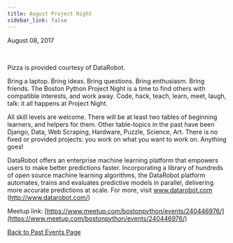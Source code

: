 ```yaml
---
title: August Project Night
sidebar_link: false
---
```


August 08, 2017


   

Pizza is provided courtesy of DataRobot.

Bring a laptop. Bring ideas. Bring questions. Bring enthusiasm. Bring friends. The Boston Python Project Night is a time to find others with compatible interests, and work away. Code, hack, teach, learn, meet, laugh, talk: it all happens at Project Night.

All skill levels are welcome. There will be at least two tables of beginning learners, and helpers for them. Other table-topics in the past have been Django, Data, Web Scraping, Hardware, Puzzle, Science, Art. There is no fixed or provided projects: you work on what you want to work on. Anything goes!

DataRobot offers an enterprise machine learning platform that empowers users to make better predictions faster. Incorporating a library of hundreds of open source machine learning algorithms, the DataRobot platform automates, trains and evaluates predictive models in parallel, delivering more accurate predictions at scale. For more, visit www.datarobot.com (http://www.datarobot.com/)


Meetup link: [https://www.meetup.com/bostonpython/events/240446976/](https://www.meetup.com/bostonpython/events/240446976/)

[Back to Past Events Page](index.md)